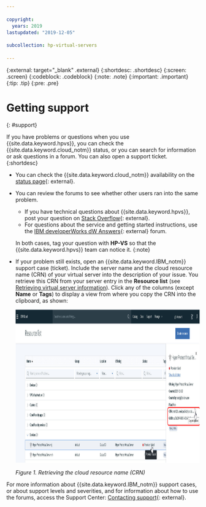 ```yaml
---

copyright:
  years: 2019
lastupdated: "2019-12-05"

subcollection: hp-virtual-servers

---
```


{:external: target="_blank" .external}
{:shortdesc: .shortdesc}
{:screen: .screen}
{:codeblock: .codeblock}
{:note: .note}
{:important: .important}
{:tip: .tip}
{:pre: .pre}

# Getting support
{: #support}

If you have problems or questions when you use {{site.data.keyword.hpvs}}, you can check the {{site.data.keyword.cloud_notm}} status, or you can search for information or ask questions in a forum. You can also open a support ticket.
{:shortdesc}

- You can check the {{site.data.keyword.cloud_notm}} availability on the [status page](https://cloud.ibm.com/status?selected=status){: external}.

- You can review the forums to see whether other users ran into the same problem.
  - If you have technical questions about {{site.data.keyword.hpvs}}, post your question on
    [Stack Overflow](https://stackoverflow.com/questions/tagged/ibm-cloud){: external}.
  - For questions about the service and getting started instructions, use the
    [IBM developerWorks dW Answers](https://developer.ibm.com/answers/topics/ibm-cloud/){: external} forum.

  In both cases, tag your question with **HP-VS** so that the {{site.data.keyword.hpvs}} team can notice it.
  {:note}   

- If your problem still exists, open an {{site.data.keyword.IBM_notm}} support case (ticket).
  Include the server name and the cloud resource name (CRN) of your virtual server into the description of your issue.
  You retrieve this CRN from your server entry in the **Resource list** (see [Retrieving virtual server information](/docs/services/hp-virtual-servers?topic=hp-virtual-servers-retrieve-info-vs)). Click any of the columns (except **Name** or **Tags**) to display a view from where you copy the CRN into the clipboard, as shown:

  <img src="image/hpvs_crn.jpg" alt="Retrieving the cloud resource name (CRN)" height="400" style="height: 400px; border-style: none"/>

  *Figure 1. Retrieving the cloud resource name (CRN)*

For more information about {{site.data.keyword.IBM_notm}} support cases, or about support levels and severities, and for information about how to use the forums, access the Support Center:
[Contacting support](https://cloud.ibm.com/docs/get-support?topic=get-support-getting-customer-support){: external}.
